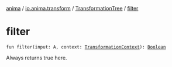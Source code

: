 [anima](../../index.md) / [io.anima.transform](../index.md) / [TransformationTree](index.md) / [filter](./filter.md)

# filter

`fun filter(input: A, context: `[`TransformationContext`](../-transformation-context/index.md)`): `[`Boolean`](https://kotlinlang.org/api/latest/jvm/stdlib/kotlin/-boolean/index.html)

Always returns true here.

